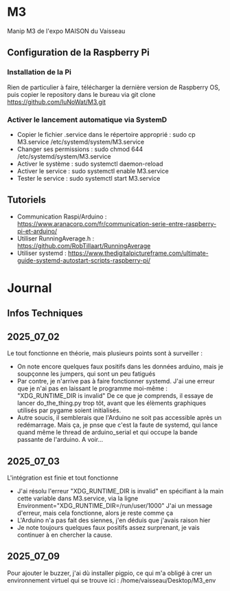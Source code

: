 # M3
Manip M3 de l'expo MAISON du Vaisseau

## Configuration de la Raspberry Pi

### Installation de la Pi
Rien de particulier à faire, télécharger la dernière version de Raspberry OS, puis copier le repository dans le bureau via git clone https://github.com/IuNoWat/M3.git

### Activer le lancement automatique via SystemD

- Copier le fichier .service dans le répertoire approprié : sudo cp M3.service /etc/systemd/system/M3.service
- Changer ses permissions : sudo chmod 644 /etc/systemd/system/M3.service
- Activer le système : sudo systemctl daemon-reload
- Activer le service : sudo systemctl enable M3.service
- Tester le service : sudo systemctl start M3.service

## Tutoriels
- Communication Raspi/Arduino : https://www.aranacorp.com/fr/communication-serie-entre-raspberry-pi-et-arduino/
- Utiliser RunningAverage.h : https://github.com/RobTillaart/RunningAverage
- Utiliser systemd : https://www.thedigitalpictureframe.com/ultimate-guide-systemd-autostart-scripts-raspberry-pi/

# Journal

## Infos Techniques


## 2025_07_02
Le tout fonctionne en théorie, mais plusieurs points sont à surveiller :
- On note encore quelques faux positifs dans les données arduino, mais je soupçonne les jumpers, qui sont un peu fatigués
- Par contre, je n'arrive pas à faire fonctionner systemd. J'ai une erreur que je n'ai pas en laissant le programme moi-même : "XDG_RUNTIME_DIR is invalid"
    De ce que je comprends, il essaye de lancer do_the_thing.py trop tôt, avant que les élèments graphiques utilisés par pygame soient initialisés.
- Autre soucis, il semblerais que l'Arduino ne soit pas accessible après un redémarrage. Mais ça, je pnse que c'est la faute de systemd, qui lance quand même le thread de arduino_serial et qui occupe la bande passante de l'arduino.
A voir...

## 2025_07_03
L'intégration est finie et tout fonctionne
- J'ai résolu l'erreur "XDG_RUNTIME_DIR is invalid" en spécifiant à la main cette variable dans M3.service, via la ligne Environment="XDG_RUNTIME_DIR=/run/user/1000"
    J'ai un message d'erreur, mais cela fonctionne, alors je reste comme ça
- L'Arduino n'a pas fait des siennes, j'en déduis que j'avais raison hier
- Je note toujours quelques faux positifs assez surprenant, je vais continuer à en chercher la cause.

## 2025_07_09
Pour ajouter le buzzer, j'ai dù installer pigpio, ce qui m'a obligé à crer un environnement virtuel qui se trouve ici : /home/vaisseau/Desktop/M3_env

